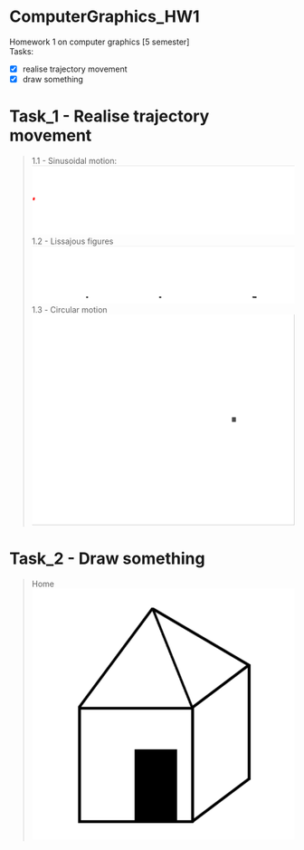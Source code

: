 # ComputerGraphics_HW1
Homework 1 on computer graphics [5 semester]
<br />Tasks:
 - [X] realise trajectory movement
 - [X] draw something

# Task_1 - Realise trajectory movement
 > 1.1 - Sinusoidal motion:
 ![](Images/sinMotion.gif)
 > 1.2 - Lissajous figures
 ![](Images/lissajousFigures.gif)
 > 1.3 - Сircular motion<br />![](Images/circularMotion.gif)

# Task_2 - Draw something
 > Home<br />![](Images/home.png)
